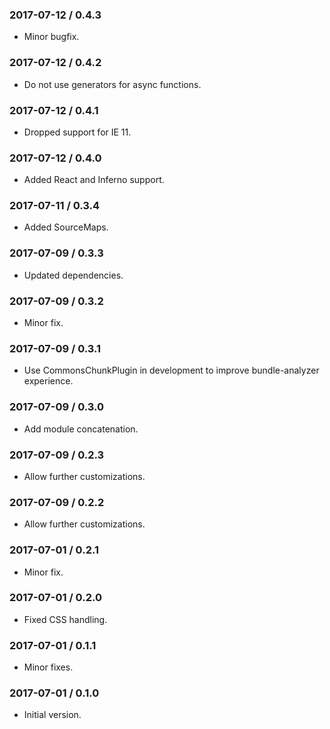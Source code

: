 ### 2017-07-12 / 0.4.3

* Minor bugfix.

### 2017-07-12 / 0.4.2

* Do not use generators for async functions.

### 2017-07-12 / 0.4.1

* Dropped support for IE 11.

### 2017-07-12 / 0.4.0

* Added React and Inferno support.

### 2017-07-11 / 0.3.4

* Added SourceMaps.

### 2017-07-09 / 0.3.3

* Updated dependencies.

### 2017-07-09 / 0.3.2

* Minor fix.

### 2017-07-09 / 0.3.1

* Use CommonsChunkPlugin in development to improve bundle-analyzer experience.

### 2017-07-09 / 0.3.0

* Add module concatenation.

### 2017-07-09 / 0.2.3

* Allow further customizations.

### 2017-07-09 / 0.2.2

* Allow further customizations.

### 2017-07-01 / 0.2.1

* Minor fix.

### 2017-07-01 / 0.2.0

* Fixed CSS handling.

### 2017-07-01 / 0.1.1

* Minor fixes.

### 2017-07-01 / 0.1.0

* Initial version.